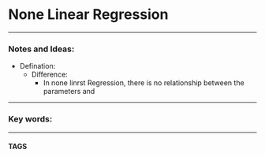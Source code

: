 # None Linear Regression


---
### Notes and Ideas:
- Defination:
	- Difference:
	   - In none linrst Regression, there is no relationship between the parameters and 
		

---

### Key words:

---
#### TAGS